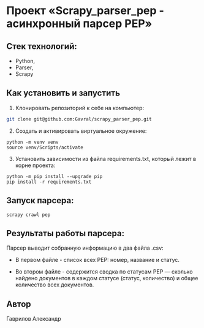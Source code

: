 # Проект «Scrapy_parser_pep - асинхронный парсер PEP» 

## Стек технологий:
* Python,
* Parser, 
* Scrapy

## Как установить и запустить
1. Клонировать репозиторий к себе на компьютер:

```bash
git clone git@github.com:Gavral/scrapy_parser_pep.git
```
2. Cоздать и активировать виртуальное окружение:

```
python -m venv venv
source venv/Scripts/activate
```
3. Установить зависимости из файла requirements.txt, который лежит в корне проекта:
```
python -m pip install --upgrade pip
pip install -r requirements.txt
```

## Запуск парсера:
```
scrapy crawl pep
```

## Результаты работы парсера:
Парсер выводит собранную информацию в два файла .csv:

- В первом файле - список всех PEP: номер, название и статус.
  
- Во втором файле - содержится сводка по статусам PEP — 
  сколько найдено документов в каждом статусе (статус, количество) и общее количество всех документов.

## Автор
Гаврилов Александр